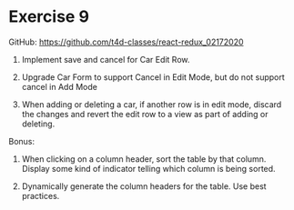 # Exercise 9

GitHub: https://github.com/t4d-classes/react-redux_02172020

1. Implement save and cancel for Car Edit Row.

2. Upgrade Car Form to support Cancel in Edit Mode, but do not support cancel in Add Mode

3. When adding or deleting a car, if another row is in edit mode, discard the changes and revert the edit row to a view as part of adding or deleting.

Bonus:

1. When clicking on a column header, sort the table by that column. Display some kind of indicator telling which column is being sorted.

2. Dynamically generate the column headers for the table. Use best practices.